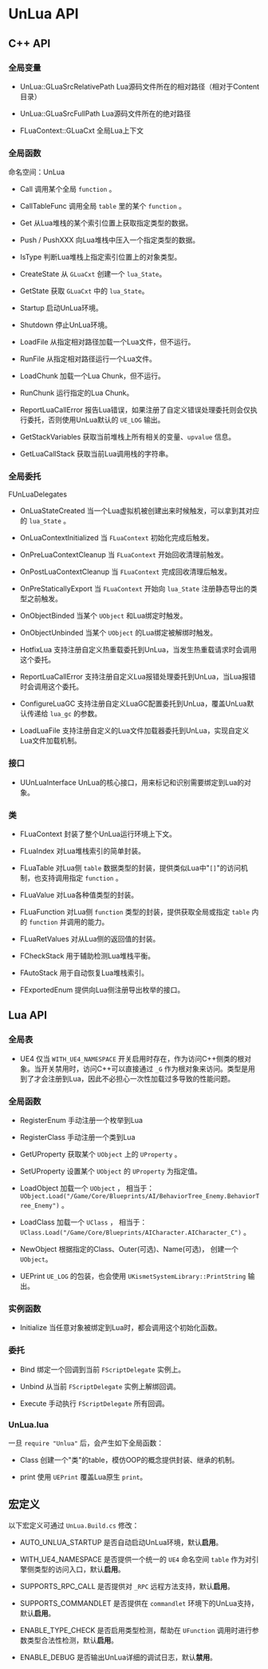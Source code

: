 # UnLua API

## C++ API

### 全局变量
* UnLua::GLuaSrcRelativePath Lua源码文件所在的相对路径（相对于Content目录）

* UnLua::GLuaSrcFullPath Lua源码文件所在的绝对路径

* FLuaContext::GLuaCxt 全局Lua上下文

### 全局函数
命名空间：UnLua
* Call 调用某个全局 `function` 。

* CallTableFunc 调用全局 `table` 里的某个 `function` 。

* Get 从Lua堆栈的某个索引位置上获取指定类型的数据。

* Push / PushXXX 向Lua堆栈中压入一个指定类型的数据。

* IsType 判断Lua堆栈上指定索引位置上的对象类型。

* CreateState 从 `GLuaCxt` 创建一个 `lua_State`。

* GetState 获取 `GLuaCxt` 中的 `lua_State`。

* Startup 启动UnLua环境。

* Shutdown 停止UnLua环境。

* LoadFile 从指定相对路径加载一个Lua文件，但不运行。

* RunFile 从指定相对路径运行一个Lua文件。

* LoadChunk 加载一个Lua Chunk，但不运行。

* RunChunk 运行指定的Lua Chunk。

* ReportLuaCallError 报告Lua错误，如果注册了自定义错误处理委托则会仅执行委托，否则使用UnLua默认的 `UE_LOG` 输出。

* GetStackVariables 获取当前堆栈上所有相关的变量、`upvalue` 信息。

* GetLuaCallStack 获取当前Lua调用栈的字符串。

### 全局委托
FUnLuaDelegates
* OnLuaStateCreated 当一个Lua虚拟机被创建出来时候触发，可以拿到其对应的 `lua_State` 。

* OnLuaContextInitialized 当 `FLuaContext` 初始化完成后触发。

* OnPreLuaContextCleanup 当 `FLuaContext` 开始回收清理前触发。

* OnPostLuaContextCleanup 当 `FLuaContext` 完成回收清理后触发。

* OnPreStaticallyExport 当 `FLuaContext` 开始向 `lua_State` 注册静态导出的类型之前触发。

* OnObjectBinded 当某个 `UObject` 和Lua绑定时触发。

* OnObjectUnbinded 当某个 `UObject` 的Lua绑定被解绑时触发。

* HotfixLua 支持注册自定义热重载委托到UnLua，当发生热重载请求时会调用这个委托。

* ReportLuaCallError 支持注册自定义Lua报错处理委托到UnLua，当Lua报错时会调用这个委托。

* ConfigureLuaGC 支持注册自定义LuaGC配置委托到UnLua，覆盖UnLua默认传递给 `lua_gc` 的参数。

* LoadLuaFile 支持注册自定义的Lua文件加载器委托到UnLua，实现自定义Lua文件加载机制。

### 接口
* UUnLuaInterface UnLua的核心接口，用来标记和识别需要绑定到Lua的对象。

### 类
* FLuaContext 封装了整个UnLua运行环境上下文。

* FLuaIndex 对Lua堆栈索引的简单封装。

* FLuaTable 对Lua侧 `table` 数据类型的封装，提供类似Lua中"`[]`"的访问机制，也支持调用指定 `function` 。

* FLuaValue 对Lua各种值类型的封装。

* FLuaFunction 对Lua侧 `function` 类型的封装，提供获取全局或指定 `table` 内的 `function` 并调用的能力。

* FLuaRetValues 对从Lua侧的返回值的封装。

* FCheckStack 用于辅助检测Lua堆栈平衡。

* FAutoStack 用于自动恢复Lua堆栈索引。

* FExportedEnum 提供向Lua侧注册导出枚举的接口。

## Lua API

### 全局表
* UE4 仅当 `WITH_UE4_NAMESPACE` 开关启用时存在，作为访问C++侧类的根对象。当开关禁用时，访问C++可以直接通过 `_G` 作为根对象来访问。类型是用到了才会注册到Lua，因此不必担心一次性加载过多导致的性能问题。

### 全局函数
* RegisterEnum 手动注册一个枚举到Lua

* RegisterClass 手动注册一个类到Lua

* GetUProperty 获取某个 `UObject` 上的 `UProperty` 。

* SetUProperty 设置某个 `UObject` 的 `UProperty` 为指定值。

* LoadObject 加载一个 `UObject` ， 相当于：`UObject.Load("/Game/Core/Blueprints/AI/BehaviorTree_Enemy.BehaviorTree_Enemy")` 。

* LoadClass 加载一个 `UClass` ， 相当于： `UClass.Load("/Game/Core/Blueprints/AICharacter.AICharacter_C")` 。

* NewObject 根据指定的Class、Outer(可选)、Name(可选)， 创建一个 `UObject`。

* UEPrint `UE_LOG` 的包装，也会使用 `UKismetSystemLibrary::PrintString` 输出。

### 实例函数
* Initialize 当任意对象被绑定到Lua时，都会调用这个初始化函数。

### 委托
* Bind 绑定一个回调到当前 `FScriptDelegate` 实例上。

* Unbind 从当前 `FScriptDelegate` 实例上解绑回调。

* Execute 手动执行 `FScriptDelegate` 所有回调。

### UnLua.lua
一旦 `require "Unlua"` 后，会产生如下全局函数：
* Class 创建一个"类"的table，模仿OOP的概念提供封装、继承的机制。

* print 使用 `UEPrint` 覆盖Lua原生 `print`。

## 宏定义
以下宏定义可通过 `UnLua.Build.cs` 修改：
* AUTO_UNLUA_STARTUP 是否自动启动UnLua环境，默认**启用**。

* WITH_UE4_NAMESPACE 是否提供一个统一的 `UE4` 命名空间 `table` 作为对引擎侧类型的访问入口，默认**启用**。

* SUPPORTS_RPC_CALL 是否提供对 `_RPC` 远程方法支持，默认**启用**。

* SUPPORTS_COMMANDLET 是否提供在 `commandlet` 环境下的UnLua支持，默认**启用**。

* ENABLE_TYPE_CHECK 是否启用类型检测，帮助在 `UFunction` 调用时进行参数类型合法性检测，默认**启用**。

* ENABLE_DEBUG 是否输出UnLua详细的调试日志，默认**禁用**。